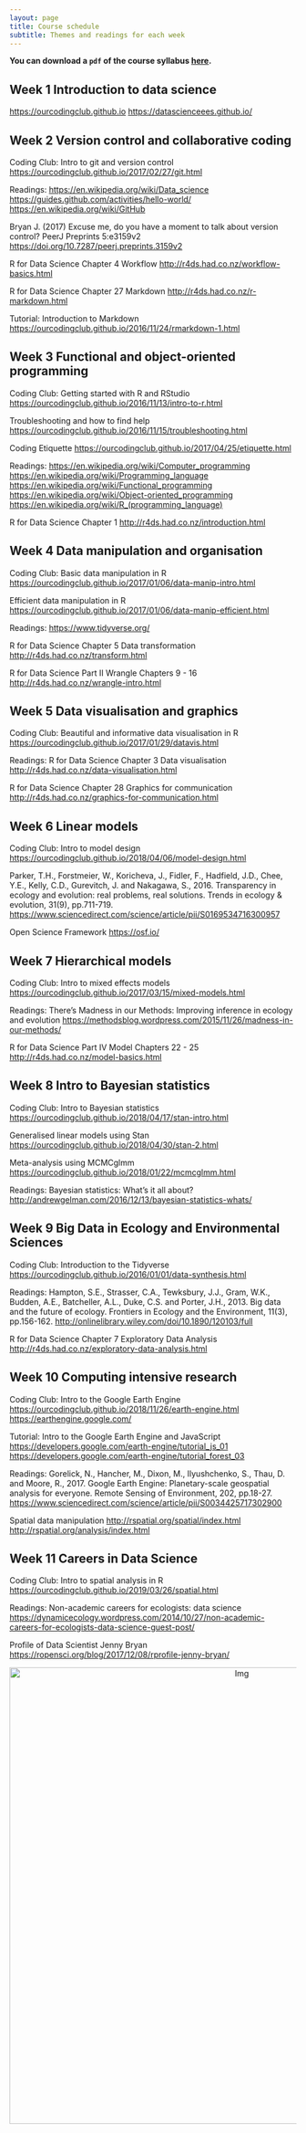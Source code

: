 ```yaml
---
layout: page
title: Course schedule
subtitle: Themes and readings for each week
---
```


__You can download a `pdf` of the course syllabus <a href="https://drive.google.com/file/d/1oNIK7aRklwchGs77pNHeuPT_KOyQf0GH/view?usp=sharing" target="_blank">here</a>.__


## Week 1	Introduction to data science	
https://ourcodingclub.github.io
https://datascienceees.github.io/

## Week 2 Version control and collaborative coding	
Coding Club: Intro to git and version control 
https://ourcodingclub.github.io/2017/02/27/git.html

Readings: 
https://en.wikipedia.org/wiki/Data_science
https://guides.github.com/activities/hello-world/
https://en.wikipedia.org/wiki/GitHub

Bryan J. (2017) Excuse me, do you have a moment to talk about version control? PeerJ Preprints 5:e3159v2 
https://doi.org/10.7287/peerj.preprints.3159v2

R for Data Science Chapter 4 Workflow
http://r4ds.had.co.nz/workflow-basics.html

R for Data Science Chapter 27 Markdown
http://r4ds.had.co.nz/r-markdown.html

Tutorial: Introduction to Markdown
https://ourcodingclub.github.io/2016/11/24/rmarkdown-1.html

## Week 3	Functional and object-oriented programming	
Coding Club: Getting started with R and RStudio
https://ourcodingclub.github.io/2016/11/13/intro-to-r.html

Troubleshooting and how to find help
https://ourcodingclub.github.io/2016/11/15/troubleshooting.html

Coding Etiquette
https://ourcodingclub.github.io/2017/04/25/etiquette.html

Readings:
https://en.wikipedia.org/wiki/Computer_programming
https://en.wikipedia.org/wiki/Programming_language
https://en.wikipedia.org/wiki/Functional_programming
https://en.wikipedia.org/wiki/Object-oriented_programming
https://en.wikipedia.org/wiki/R_(programming_language)

R for Data Science Chapter 1
http://r4ds.had.co.nz/introduction.html

## Week 4	Data manipulation and organisation	
Coding Club: Basic data manipulation in R
https://ourcodingclub.github.io/2017/01/06/data-manip-intro.html

Efficient data manipulation in R
https://ourcodingclub.github.io/2017/01/06/data-manip-efficient.html

Readings:
https://www.tidyverse.org/

R for Data Science Chapter 5 Data transformation
http://r4ds.had.co.nz/transform.html

R for Data Science Part II Wrangle Chapters 9 - 16 
http://r4ds.had.co.nz/wrangle-intro.html

## Week 5	Data visualisation and graphics	
Coding Club: Beautiful and informative data visualisation in R
https://ourcodingclub.github.io/2017/01/29/datavis.html

Readings:
R for Data Science Chapter 3 Data visualisation
http://r4ds.had.co.nz/data-visualisation.html

R for Data Science Chapter 28 Graphics for communication
http://r4ds.had.co.nz/graphics-for-communication.html

## Week 6	Linear models	
Coding Club: Intro to model design 
https://ourcodingclub.github.io/2018/04/06/model-design.html

Parker, T.H., Forstmeier, W., Koricheva, J., Fidler, F., Hadfield, J.D., Chee, Y.E., Kelly, C.D., Gurevitch, J. and Nakagawa, S., 2016. Transparency in ecology and evolution: real problems, real solutions. Trends in ecology & evolution, 31(9), pp.711-719.
https://www.sciencedirect.com/science/article/pii/S0169534716300957

Open Science Framework
https://osf.io/

## Week 7	Hierarchical models	
Coding Club: Intro to mixed effects models
https://ourcodingclub.github.io/2017/03/15/mixed-models.html

Readings:
There’s Madness in our Methods: Improving inference in ecology and evolution
https://methodsblog.wordpress.com/2015/11/26/madness-in-our-methods/

R for Data Science Part IV Model Chapters 22 - 25
http://r4ds.had.co.nz/model-basics.html

## Week 8	Intro to Bayesian statistics	
Coding Club: Intro to Bayesian statistics
https://ourcodingclub.github.io/2018/04/17/stan-intro.html

Generalised linear models using Stan
https://ourcodingclub.github.io/2018/04/30/stan-2.html

Meta-analysis using MCMCglmm
https://ourcodingclub.github.io/2018/01/22/mcmcglmm.html

Readings:
Bayesian statistics: What’s it all about?
http://andrewgelman.com/2016/12/13/bayesian-statistics-whats/

## Week 9	Big Data in Ecology and Environmental Sciences	
Coding Club: Introduction to the Tidyverse
https://ourcodingclub.github.io/2016/01/01/data-synthesis.html

Readings:
Hampton, S.E., Strasser, C.A., Tewksbury, J.J., Gram, W.K., Budden, A.E., Batcheller, A.L., Duke, C.S. and Porter, J.H., 2013. Big data and the future of ecology. Frontiers in Ecology and the Environment, 11(3), pp.156-162.
http://onlinelibrary.wiley.com/doi/10.1890/120103/full

R for Data Science Chapter 7 Exploratory Data Analysis
http://r4ds.had.co.nz/exploratory-data-analysis.html

## Week 10	Computing intensive research	
Coding Club: Intro to the Google Earth Engine
https://ourcodingclub.github.io/2018/11/26/earth-engine.html
https://earthengine.google.com/

Tutorial: Intro to the Google Earth Engine and JavaScript
https://developers.google.com/earth-engine/tutorial_js_01
https://developers.google.com/earth-engine/tutorial_forest_03

Readings:
Gorelick, N., Hancher, M., Dixon, M., Ilyushchenko, S., Thau, D. and Moore, R., 2017. Google Earth Engine: Planetary-scale geospatial analysis for everyone. Remote Sensing of Environment, 202, pp.18-27. https://www.sciencedirect.com/science/article/pii/S0034425717302900

Spatial data manipulation
http://rspatial.org/spatial/index.html
http://rspatial.org/analysis/index.html

## Week 11	Careers in Data Science	
Coding Club: Intro to spatial analysis in R
https://ourcodingclub.github.io/2019/03/26/spatial.html

Readings:
Non-academic careers for ecologists: data science
https://dynamicecology.wordpress.com/2014/10/27/non-academic-careers-for-ecologists-data-science-guest-post/

Profile of Data Scientist Jenny Bryan
https://ropensci.org/blog/2017/12/08/rprofile-jenny-bryan/

<center> <img src="{{ site.baseurl }}/img/cc3.png" alt="Img" style="width: 800px;"/> </center>
